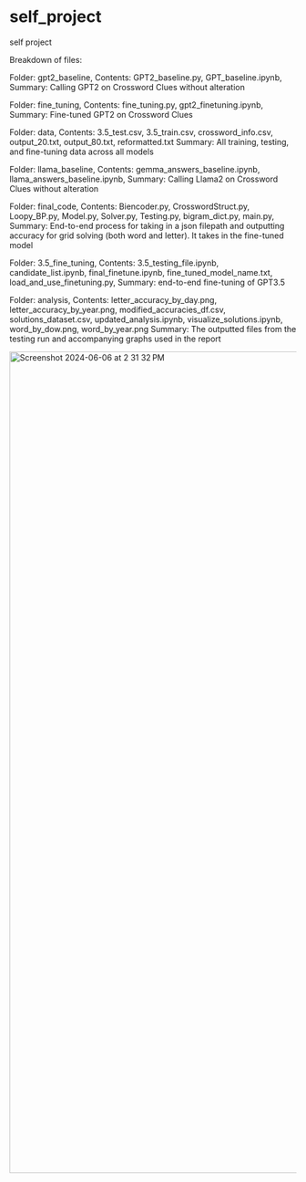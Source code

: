 # self_project
self project

Breakdown of files:

Folder: gpt2_baseline, Contents: GPT2_baseline.py, GPT_baseline.ipynb, Summary: Calling GPT2 on Crossword Clues without alteration

Folder: fine_tuning, Contents: fine_tuning.py, gpt2_finetuning.ipynb, Summary: Fine-tuned GPT2 on Crossword Clues

Folder: data, Contents: 3.5_test.csv, 3.5_train.csv, crossword_info.csv, output_20.txt, output_80.txt, reformatted.txt Summary: All training, testing, and fine-tuning data across all models

Folder: llama_baseline, Contents: gemma_answers_baseline.ipynb, llama_answers_baseline.ipynb, Summary: Calling Llama2 on Crossword Clues without alteration

Folder: final_code, Contents: Biencoder.py, CrosswordStruct.py, Loopy_BP.py, Model.py, Solver.py, Testing.py, bigram_dict.py, main.py, Summary: End-to-end process for taking in a json filepath and outputting accuracy for grid solving (both word and letter). It takes in the fine-tuned model

Folder: 3.5_fine_tuning, Contents: 3.5_testing_file.ipynb, candidate_list.ipynb, final_finetune.ipynb, fine_tuned_model_name.txt, load_and_use_finetuning.py, Summary: end-to-end fine-tuning of GPT3.5

Folder: analysis, Contents: letter_accuracy_by_day.png, letter_accuracy_by_year.png, modified_accuracies_df.csv, solutions_dataset.csv, updated_analysis.ipynb, visualize_solutions.ipynb, word_by_dow.png, word_by_year.png Summary: The outputted files from the testing run and accompanying graphs used in the report

<img width="1440" alt="Screenshot 2024-06-06 at 2 31 32 PM" >


